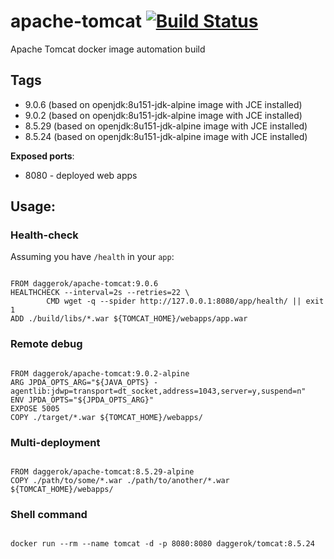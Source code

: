 # apache-tomcat [![Build Status](https://travis-ci.org/daggerok/apache-tomcat.svg?branch=master)](https://travis-ci.org/daggerok/apache-tomcat)
Apache Tomcat docker image automation build

## Tags

- 9.0.6 (based on openjdk:8u151-jdk-alpine image with JCE installed)
- 9.0.2 (based on openjdk:8u151-jdk-alpine image with JCE installed)
- 8.5.29 (based on openjdk:8u151-jdk-alpine image with JCE installed)
- 8.5.24 (based on openjdk:8u151-jdk-alpine image with JCE installed)

**Exposed ports**:

- 8080 - deployed web apps

## Usage:

### Health-check

Assuming you have `/health` in your `app`:

```

FROM daggerok/apache-tomcat:9.0.6
HEALTHCHECK --interval=2s --retries=22 \
        CMD wget -q --spider http://127.0.0.1:8080/app/health/ || exit 1
ADD ./build/libs/*.war ${TOMCAT_HOME}/webapps/app.war

```

### Remote debug

```

FROM daggerok/apache-tomcat:9.0.2-alpine
ARG JPDA_OPTS_ARG="${JAVA_OPTS} -agentlib:jdwp=transport=dt_socket,address=1043,server=y,suspend=n"
ENV JPDA_OPTS="${JPDA_OPTS_ARG}"
EXPOSE 5005
COPY ./target/*.war ${TOMCAT_HOME}/webapps/

```

### Multi-deployment

```

FROM daggerok/apache-tomcat:8.5.29-alpine
COPY ./path/to/some/*.war ./path/to/another/*.war ${TOMCAT_HOME}/webapps/

```

### Shell command

```

docker run --rm --name tomcat -d -p 8080:8080 daggerok/tomcat:8.5.24

```
